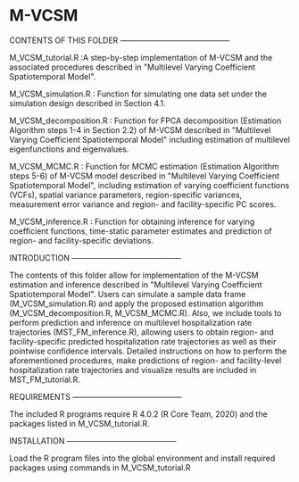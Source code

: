 # M-VCSM
CONTENTS OF THIS FOLDER ——————————————

M_VCSM_tutorial.R :A step-by-step implementation of M-VCSM and the associated procedures described in "Multilevel Varying Coefficient Spatiotemporal Model".

M_VCSM_simulation.R : Function for simulating one data set under the simulation design described in Section 4.1.

M_VCSM_decomposition.R : Function for FPCA decomposition (Estimation Algorithm steps 1-4 in Section 2.2) of M-VCSM described in "Multilevel Varying Coefficient Spatiotemporal Model" including estimation of multilevel eigenfunctions and eigenvalues. 

M_VCSM_MCMC.R : Function for MCMC estimation (Estimation Algorithm steps 5-6) of M-VCSM model described in "Multilevel Varying Coefficient Spatiotemporal Model", including estimation of varying coefficient functions (VCFs), spatial variance parameters, region-specific variances, measurement error variance and region- and facility-specific PC scores. 

M_VCSM_inference.R : Function for obtaining inference for varying coefficient functions, time-static parameter estimates and prediction of region- and facility-specific deviations.


INTRODUCTION ——————————————

The contents of this folder allow for implementation of the M-VCSM estimation and inference described in "Multilevel Varying Coefficient Spatiotemporal Model". Users can simulate a sample data frame (M_VCSM_simulation.R) and apply the proposed estimation algorithm (M_VCSM_decomposition.R, M_VCSM_MCMC.R). Also, we include tools to perform prediction and inference on multilevel hospitalization rate trajectories (MST_FM_inference.R), allowing users to obtain region- and facility-specific predicted hospitalization rate trajectories as well as their pointwise confidence intervals. Detailed instructions on how to perform the aforementioned procedures, make predictions of region- and facility-level hospitalization rate trajectories and visualize results are included in MST_FM_tutorial.R.

REQUIREMENTS ——————————————

The included R programs require R 4.0.2 (R Core Team, 2020) and the packages listed in M_VCSM_tutorial.R.

INSTALLATION ——————————————

Load the R program files into the global environment and install required packages using commands in M_VCSM_tutorial.R
